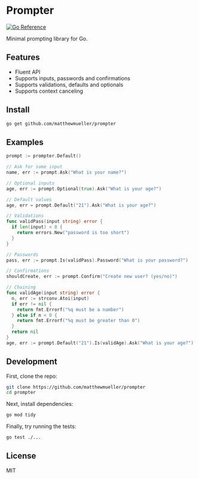 # Prompter

[![Go Reference](https://pkg.go.dev/badge/github.com/matthewmueller/prompter.svg)](https://pkg.go.dev/github.com/matthewmueller/prompter)

Minimal prompting library for Go.

## Features

- Fluent API
- Supports inputs, passwords and confirmations
- Supports validations, defaults and optionals
- Supports context canceling

## Install

```sh
go get github.com/matthewmueller/prompter
```

## Examples

```go
prompt := prompter.Default()

// Ask for some input
name, err := prompt.Ask("What is your name?")

// Optional inputs
age, err := prompt.Optional(true).Ask("What is your age?")

// Default values
age, err = prompt.Default("21").Ask("What is your age?")

// Validations
func validPass(input string) error {
  if len(input) < 8 {
    return errors.New("password is too short")
  }
}

// Passwords
pass, err := prompt.Is(validPass).Password("What is your password?")

// Confirmations
shouldCreate, err := prompt.Confirm("Create new user? (yes/no)")

// Chaining
func validAge(input string) error {
  n, err := strconv.Atoi(input)
  if err != nil {
    return fmt.Errorf("%q must be a number")
  } else if n < 0 {
    return fmt.Errorf("%q must be greater than 0")
  }
  return nil
}
age, err := prompt.Default("21").Is(validAge).Ask("What is your age?")
```

## Development

First, clone the repo:

```sh
git clone https://github.com/matthewmueller/prompter
cd prompter
```

Next, install dependencies:

```sh
go mod tidy
```

Finally, try running the tests:

```sh
go test ./...
```

## License

MIT
